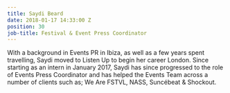 ```yaml
---
title: Saydi Beard
date: 2018-01-17 14:33:00 Z
position: 30
job-title: Festival & Event Press Coordinator
---
```


With a background in Events PR in Ibiza, as well as a few years spent travelling, Saydi moved to Listen Up to begin her career London. Since starting as an intern in January 2017, Saydi has since progressed to the role of Events Press Coordinator and has helped the Events Team across a number of clients such as; We Are FSTVL, NASS, Suncébeat & Shockout. 